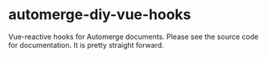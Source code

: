 # automerge-diy-vue-hooks

Vue-reactive hooks for Automerge documents.
Please see the source code for documentation. It is pretty straight forward.
